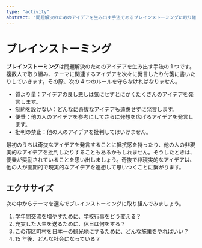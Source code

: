 ```yaml
---
type: "activity"
abstract: "問題解決のためのアイデアを生み出す手法であるブレインストーミングに取り組んでみましょう。"
---
```


# ブレインストーミング

**ブレインストーミング**は問題解決のためのアイデアを生み出す手法の 1 つです。複数人で取り組み、テーマに関連するアイデアを次々に発言したり付箋に書いたりしていきます。その際、次の 4 つのルールを守らなければなりません。

- 質より量：アイデアの良し悪しは気にせずとにかくたくさんのアイデアを発言します。
- 制約を設けない：どんなに奇抜なアイデアも遠慮せずに発言します。
- 便乗：他の人のアイデアを参考にしてさらに発想を広げるアイデアを発言します。
- 批判の禁止：他の人のアイデアを批判してはいけません。

最初のうちは奇抜なアイデアを発言することに抵抗感を持ったり、他の人の非現実的なアイデアを批判したりすることもあるかもしれません。そうしたときは、便乗が奨励されていることを思い出しましょう。奇抜で非現実的なアイデアは、他の人が画期的で現実的なアイデアを連想して思いつくことに繋がります。

## エクササイズ

次の中からテーマを選んでブレインストーミングに取り組んでみましょう。

1. 学年間交流を増やすために、学校行事をどう変える？
2. 充実した人生を送るために、休日は何をする？
3. この市区町村を日本一の観光地にするために、どんな施策をやればいい？
4. 15 年後、どんな社会になっている？
